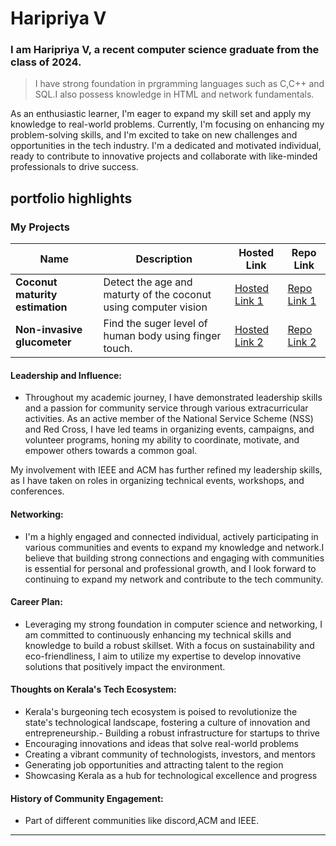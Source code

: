 # Haripriya V

### I am Haripriya V, a recent computer science graduate from the class of 2024.

> I have strong foundation in prgramming languages such as C,C++ and SQL.I also possess knowledge in HTML and network fundamentals.

As an enthusiastic learner, I'm eager to expand my skill set and apply my knowledge to real-world problems. Currently, I'm focusing on enhancing my problem-solving skills, and I'm excited to take on new challenges and opportunities in the tech industry. I'm a dedicated and motivated individual, ready to contribute to innovative projects and collaborate with like-minded professionals to drive success.
## portfolio highlights

### My Projects

| Name                | Description                                                               | Hosted Link                              | Repo Link                                                      |
|---------------------|---------------------------------------------------------------------------|------------------------------------------|----------------------------------------------------------------|
| **Coconut maturity estimation**  | Detect the age and maturty of the coconut using computer vision                                             | [Hosted Link 1](https://example.com)    | [Repo Link 1](https://github.com/username/project1)             |
| **Non-invasive glucometer**  | Find the suger level of human body using finger touch.                                           | [Hosted Link 2](https://example.com)    | [Repo Link 2](https://github.com/username/project2)             |

#### Leadership and Influence:

- Throughout my academic journey, I have demonstrated leadership skills and a passion for community service through various extracurricular activities. As an active member of the National Service Scheme (NSS) and Red Cross, I have led teams in organizing events, campaigns, and volunteer programs, honing my ability to coordinate, motivate, and empower others towards a common goal.

My involvement with IEEE and ACM has further refined my leadership skills, as I have taken on roles in organizing technical events, workshops, and conferences.

#### Networking:

- I'm a highly engaged and connected individual, actively participating in various communities and events to expand my knowledge and network.I believe that building strong connections and engaging with communities is essential for personal and professional growth, and I look forward to continuing to expand my network and contribute to the tech community.

#### Career Plan:

- Leveraging my strong foundation in computer science and networking, I am committed to continuously enhancing my technical skills and knowledge to build a robust skillset. With a focus on sustainability and eco-friendliness, I aim to utilize my expertise to develop innovative solutions that positively impact the environment.

#### Thoughts on Kerala's Tech Ecosystem:

- Kerala's burgeoning tech ecosystem is poised to revolutionize the state's technological landscape, fostering a culture of innovation and entrepreneurship.- Building a robust infrastructure for startups to thrive
- Encouraging innovations and ideas that solve real-world problems
- Creating a vibrant community of technologists, investors, and mentors
- Generating job opportunities and attracting talent to the region
- Showcasing Kerala as a hub for technological excellence and progress

#### History of Community Engagement:

-  Part of different communities like discord,ACM and IEEE.





---
